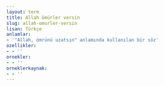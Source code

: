 ```yaml
---
layout: term
title: Allah ömürler versin
slug: allah-omurler-versin
lisan: Türkçe
anlamlar:
- '"Allah, ömrünü uzatsın" anlamında kullanılan bir söz'
ozellikler:
- - ''
ornekler:
- - ''
orneklerkaynak:
- - ''
---
```

